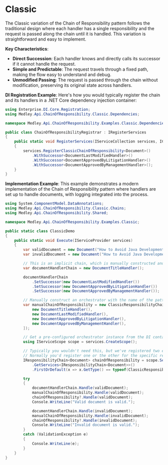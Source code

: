 # Classic

The Classic variation of the Chain of Responsibility pattern follows the traditional design where each handler has a single responsibility 
and the request is passed along the chain until it is handled. This variation is straightforward and easy to implement.

**Key Characteristics**:
- **Direct Succession**: Each handler knows and directly calls its successor if it cannot handle the request.
- **Simple and Predictable**: The request travels through a fixed path, making the flow easy to understand and debug.
- **Unmodified Passing**: The request is passed through the chain without modification, preserving its original state across handlers.

**DI Registration Example**:
Here's how you would typically register the chain and its handlers in a .NET Core dependency injection container:

```csharp
using Enterprise.DI.Core.Registration;
using Medley.Api.ChainOfResponsibility.Classic.Dependencies;

namespace Medley.Api.ChainOfResponsibility.Examples.Classic.Dependencies;

public class ChainOfResponsibilityRegistrar : IRegisterServices
{
    public static void RegisterServices(IServiceCollection services, IConfiguration configuration)
    {
        services.RegisterClassicChainOfResponsibility<Document>()
            .WithSuccessor<DocumentLastModifiedHandler>()
            .WithSuccessor<DocumentApprovedByLitigationHandler>()
            .WithSuccessor<DocumentApprovedByManagementHandler>();
    }
}
```

**Implementation Example**:
This example demonstrates a modern implementation of the Chain of Responsibility pattern where handlers are set up to handle documents, with logging integrated into the process.

```csharp
using System.ComponentModel.DataAnnotations;
using Medley.Api.ChainOfResponsibility.Classic.Chains;
using Medley.Api.ChainOfResponsibility.Shared;

namespace Medley.Api.ChainOfResponsibility.Examples.Classic;

public static class ClassicDemo
{
    public static void Execute(IServiceProvider services)
    {
        var validDocument = new Document("How to Avoid Java Development", DateTimeOffset.UtcNow, true, true);
        var invalidDocument = new Document("How to Avoid Java Development", DateTimeOffset.UtcNow, false, true);

        // This is an implicit chain, which is manually constructed and defined.
        var documentHandlerChain = new DocumentTitleHandler();

        documentHandlerChain
            .SetSuccessor(new DocumentLastModifiedHandler())
            .SetSuccessor(new DocumentApprovedByLitigationHandler())
            .SetSuccessor(new DocumentApprovedByManagementHandler());

        // Manually construct an orchestrator with the name of the pattern.
        var manualChainOfResponsibility = new ClassicResponsibilityChain<Document>([
            new DocumentTitleHandler(),
            new DocumentLastModifiedHandler(),
            new DocumentApprovedByLitigationHandler(),
            new DocumentApprovedByManagementHandler(),
        ]);

        // Get a pre-configured orchestrator instance from the DI container.
        using IServiceScope scope = services.CreateScope();

        // Typically you wouldn't need this, but we've registered two examples (classic and modern).
        // Normally you'd register one or the other for the specific request type.
        IResponsibilityChain<Document> chainOfResponsibility = scope.ServiceProvider
            .GetServices<IResponsibilityChain<Document>>()
            .FirstOrDefault(x => x.GetType() == typeof(ClassicResponsibilityChain<Document>));

        try
        {
            documentHandlerChain.Handle(validDocument);
            manualChainOfResponsibility.Handle(validDocument);
            chainOfResponsibility?.Handle(validDocument);
            Console.WriteLine("Valid document is valid.");

            documentHandlerChain.Handle(invalidDocument);
            manualChainOfResponsibility.Handle(invalidDocument);
            chainOfResponsibility?.Handle(invalidDocument);
            Console.WriteLine("Invalid document is valid.");
        }
        catch (ValidationException e)
        {
            Console.WriteLine(e);
        }
    }
}
```